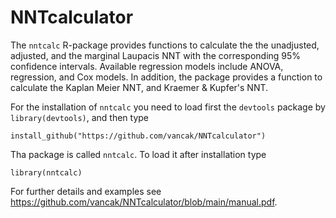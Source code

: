 # NNTcalculator
The `nntcalc` R-package provides functions to calculate the the unadjusted, adjusted, and the marginal Laupacis NNT with the corresponding 95% confidence intervals.
Available regression models include ANOVA, regression, and Cox models. In addition, the package provides a function to calculate the Kaplan Meier NNT, and Kraemer &amp; Kupfer's NNT.

For the installation of `nntcalc` you need to load first the `devtools` package by `library(devtools)`, and then type

`install_github("https://github.com/vancak/NNTcalculator")`

Tha package is called `nntcalc`. To load it after installation type

`library(nntcalc)`

For further details and examples see https://github.com/vancak/NNTcalculator/blob/main/manual.pdf. 
